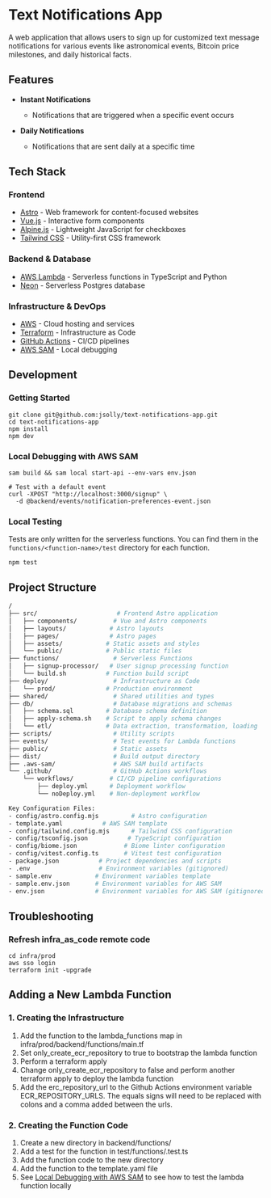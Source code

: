 # Text Notifications App

A web application that allows users to sign up for customized text message notifications for various events like astronomical events, Bitcoin price milestones, and daily historical facts.

## Features

- **Instant Notifications**
  - Notifications that are triggered when a specific event occurs

- **Daily Notifications**
  - Notifications that are sent daily at a specific time

## Tech Stack

### Frontend

- [Astro](https://astro.build/) - Web framework for content-focused websites
- [Vue.js](https://vuejs.org/) - Interactive form components
- [Alpine.js](https://alpinejs.dev/) - Lightweight JavaScript for checkboxes
- [Tailwind CSS](https://tailwindcss.com/) - Utility-first CSS framework

### Backend & Database

- [AWS Lambda](https://aws.amazon.com/lambda/) - Serverless functions in TypeScript and Python
- [Neon](https://neon.tech/) - Serverless Postgres database

### Infrastructure & DevOps

- [AWS](https://aws.amazon.com/) - Cloud hosting and services
- [Terraform](https://www.terraform.io/) - Infrastructure as Code
- [GitHub Actions](https://github.com/features/actions) - CI/CD pipelines
- [AWS SAM](https://aws.amazon.com/serverless/sam/) - Local debugging

## Development

### Getting Started

```shell
git clone git@github.com:jsolly/text-notifications-app.git
cd text-notifications-app
npm install
npm dev
```

### Local Debugging with AWS SAM

```shell
sam build && sam local start-api --env-vars env.json
```

```shell
# Test with a default event
curl -XPOST "http://localhost:3000/signup" \
  -d @backend/events/notification-preferences-event.json
```

### Local Testing

Tests are only written for the serverless functions. You can find them in the `functions/<function-name>/test` directory for each function.

```shell
npm test
```

## Project Structure

```sh
/
├── src/                      # Frontend Astro application
│   ├── components/          # Vue and Astro components
│   ├── layouts/            # Astro layouts
│   ├── pages/              # Astro pages
│   ├── assets/            # Static assets and styles
│   └── public/            # Public static files
├── functions/               # Serverless Functions
│   ├── signup-processor/   # User signup processing function
│   └── build.sh           # Function build script
├── deploy/                  # Infrastructure as Code
│   └── prod/              # Production environment
├── shared/                  # Shared utilities and types
├── db/                      # Database migrations and schemas
│   ├── schema.sql         # Database schema definition
│   ├── apply-schema.sh    # Script to apply schema changes
│   └── etl/               # Data extraction, transformation, loading
├── scripts/                 # Utility scripts
├── events/                  # Test events for Lambda functions
├── public/                  # Static assets
├── dist/                    # Build output directory
├── .aws-sam/                # AWS SAM build artifacts
└── .github/                 # GitHub Actions workflows
    └── workflows/          # CI/CD pipeline configurations
        ├── deploy.yml      # Deployment workflow
        └── noDeploy.yml    # Non-deployment workflow

Key Configuration Files:
- config/astro.config.mjs         # Astro configuration
- template.yaml           # AWS SAM template
- config/tailwind.config.mjs      # Tailwind CSS configuration
- config/tsconfig.json           # TypeScript configuration
- config/biome.json             # Biome linter configuration
- config/vitest.config.ts       # Vitest test configuration
- package.json           # Project dependencies and scripts
- .env                   # Environment variables (gitignored)
- sample.env            # Environment variables template
- sample.env.json       # Environment variables for AWS SAM
- env.json              # Environment variables for AWS SAM (gitignored)
```

## Troubleshooting

### Refresh infra_as_code remote code

```shell
cd infra/prod
aws sso login
terraform init -upgrade
```

## Adding a New Lambda Function

### 1. Creating the Infrastructure

1. Add the function to the lambda_functions map in infra/prod/backend/functions/main.tf
2. Set only_create_ecr_repository to true to bootstrap the lambda function
3. Perform a terraform apply
4. Change only_create_ecr_repository to false and perform another terraform apply to deploy the lambda function
5. Add the erc_repository_url to the Github Actions environment variable ECR_REPOSITORY_URLS. The equals signs will need to be replaced with colons and a comma added between the urls.

### 2. Creating the Function Code

1. Create a new directory in backend/functions/<function-name>
2. Add a test for the function in test/functions/<function-name>.test.ts
3. Add the function code to the new directory
4. Add the function to the template.yaml file
5. See [Local Debugging with AWS SAM](#local-debugging-with-aws-sam) to see how to test the lambda function locally
